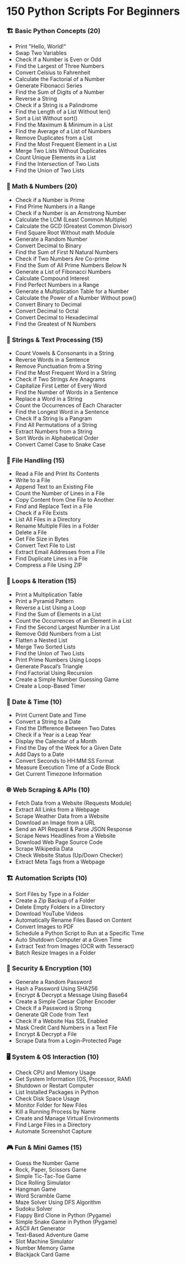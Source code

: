 # 150 Python Scripts For Beginners

### 🏗 Basic Python Concepts (20)
- Print "Hello, World!"
- Swap Two Variables
- Check if a Number is Even or Odd
- Find the Largest of Three Numbers
- Convert Celsius to Fahrenheit
- Calculate the Factorial of a Number
- Generate Fibonacci Series
- Find the Sum of Digits of a Number
- Reverse a String
- Check if a String is a Palindrome
- Find the Length of a List Without len()
- Sort a List Without sort()
- Find the Maximum & Minimum in a List
- Find the Average of a List of Numbers
- Remove Duplicates from a List
- Find the Most Frequent Element in a List
- Merge Two Lists Without Duplicates
- Count Unique Elements in a List
- Find the Intersection of Two Lists
- Find the Union of Two Lists

### 🔢 Math & Numbers (20)
- Check if a Number is Prime
- Find Prime Numbers in a Range
- Check if a Number is an Armstrong Number
- Calculate the LCM (Least Common Multiple)
- Calculate the GCD (Greatest Common Divisor)
- Find Square Root Without math Module
- Generate a Random Number
- Convert Decimal to Binary
- Find the Sum of First N Natural Numbers
- Check if Two Numbers Are Co-prime
- Find the Sum of All Prime Numbers Below N
- Generate a List of Fibonacci Numbers
- Calculate Compound Interest
- Find Perfect Numbers in a Range
- Generate a Multiplication Table for a Number
- Calculate the Power of a Number Without pow()
- Convert Binary to Decimal
- Convert Decimal to Octal
- Convert Decimal to Hexadecimal
- Find the Greatest of N Numbers

### 📄 Strings & Text Processing (15)
- Count Vowels & Consonants in a String
- Reverse Words in a Sentence
- Remove Punctuation from a String
- Find the Most Frequent Word in a String
- Check if Two Strings Are Anagrams
- Capitalize First Letter of Every Word
- Find the Number of Words in a Sentence
- Replace a Word in a String
- Count the Occurrences of Each Character
- Find the Longest Word in a Sentence
- Check If a String Is a Pangram
- Find All Permutations of a String
- Extract Numbers from a String
- Sort Words in Alphabetical Order
- Convert Camel Case to Snake Case

### 📂 File Handling (15)
- Read a File and Print Its Contents
- Write to a File
- Append Text to an Existing File
- Count the Number of Lines in a File
- Copy Content from One File to Another
- Find and Replace Text in a File
- Check if a File Exists
- List All Files in a Directory
- Rename Multiple Files in a Folder
- Delete a File
- Get File Size in Bytes
- Convert Text File to List
- Extract Email Addresses from a File
- Find Duplicate Lines in a File
- Compress a File Using ZIP

### 🔁 Loops & Iteration (15)
- Print a Multiplication Table
- Print a Pyramid Pattern
- Reverse a List Using a Loop
- Find the Sum of Elements in a List
- Count the Occurrences of an Element in a List
- Find the Second Largest Number in a List
- Remove Odd Numbers from a List
- Flatten a Nested List
- Merge Two Sorted Lists
- Find the Union of Two Lists
- Print Prime Numbers Using Loops
- Generate Pascal’s Triangle
- Find Factorial Using Recursion
- Create a Simple Number Guessing Game
- Create a Loop-Based Timer

### 📅 Date & Time (10)
- Print Current Date and Time
- Convert a String to a Date
- Find the Difference Between Two Dates
- Check if a Year is a Leap Year
- Display the Calendar of a Month
- Find the Day of the Week for a Given Date
- Add Days to a Date
- Convert Seconds to HH:MM:SS Format
- Measure Execution Time of a Code Block
- Get Current Timezone Information

### 🌐 Web Scraping & APIs (10)
- Fetch Data from a Website (Requests Module)
- Extract All Links from a Webpage
- Scrape Weather Data from a Website
- Download an Image from a URL
- Send an API Request & Parse JSON Response
- Scrape News Headlines from a Website
- Download Web Page Source Code
- Scrape Wikipedia Data
- Check Website Status (Up/Down Checker)
- Extract Meta Tags from a Webpage

### 🏗 Automation Scripts (10)
- Sort Files by Type in a Folder
- Create a Zip Backup of a Folder
- Delete Empty Folders in a Directory
- Download YouTube Videos
- Automatically Rename Files Based on Content
- Convert Images to PDF
- Schedule a Python Script to Run at a Specific Time
- Auto Shutdown Computer at a Given Time
- Extract Text from Images (OCR with Tesseract)
- Batch Resize Images in a Folder

### 🔐 Security & Encryption (10)
- Generate a Random Password
- Hash a Password Using SHA256
- Encrypt & Decrypt a Message Using Base64
- Create a Simple Caesar Cipher Encoder
- Check If a Password is Strong
- Generate QR Code from Text
- Check If a Website Has SSL Enabled
- Mask Credit Card Numbers in a Text File
- Encrypt & Decrypt a File
- Scrape Data from a Login-Protected Page

### 🖥 System & OS Interaction (10)
- Check CPU and Memory Usage
- Get System Information (OS, Processor, RAM)
- Shutdown or Restart Computer
- List Installed Packages in Python
- Check Disk Space Usage
- Monitor Folder for New Files
- Kill a Running Process by Name
- Create and Manage Virtual Environments
- Find Large Files in a Directory
- Automate Screenshot Capture

### 🎮 Fun & Mini Games (15)
- Guess the Number Game
- Rock, Paper, Scissors Game
- Simple Tic-Tac-Toe Game
- Dice Rolling Simulator
- Hangman Game
- Word Scramble Game
- Maze Solver Using DFS Algorithm
- Sudoku Solver
- Flappy Bird Clone in Python (Pygame)
- Simple Snake Game in Python (Pygame)
- ASCII Art Generator
- Text-Based Adventure Game
- Slot Machine Simulator
- Number Memory Game
- Blackjack Card Game
